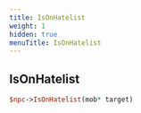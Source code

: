 ```yaml
---
title: IsOnHatelist
weight: 1
hidden: true
menuTitle: IsOnHatelist
---
```

## IsOnHatelist
```perl
$npc->IsOnHatelist(mob* target)
```